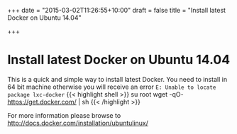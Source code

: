 +++
date = "2015-03-02T11:26:55+10:00"
draft = false
title = "Install latest Docker on Ubuntu 14.04"

+++

# Install latest Docker on Ubuntu 14.04

This is a quick and simple way to install latest Docker. You need to install in 64 bit machine otherwise you will receive an error `E: Unable to locate package lxc-docker`
{{< highlight shell >}}
su root
wget -qO- https://get.docker.com/ | sh
{{< /highlight >}}

For more information please browse to http://docs.docker.com/installation/ubuntulinux/